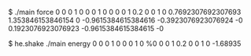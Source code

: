 $ ./main force           0 0 0  1 0 0  0 1 0   0 0 0  1 0.2 0   0 1 0
0.7692307692307693 1.353846153846154 0
-0.9615384615384616 -0.3923076923076924 -0
0.1923076923076923 -0.9615384615384615 -0

$ he.shake ./main energy 0 0 0  1 0 0  0 1 0  %0 0 0  1 0.2 0   0 1 0
-1.68935
